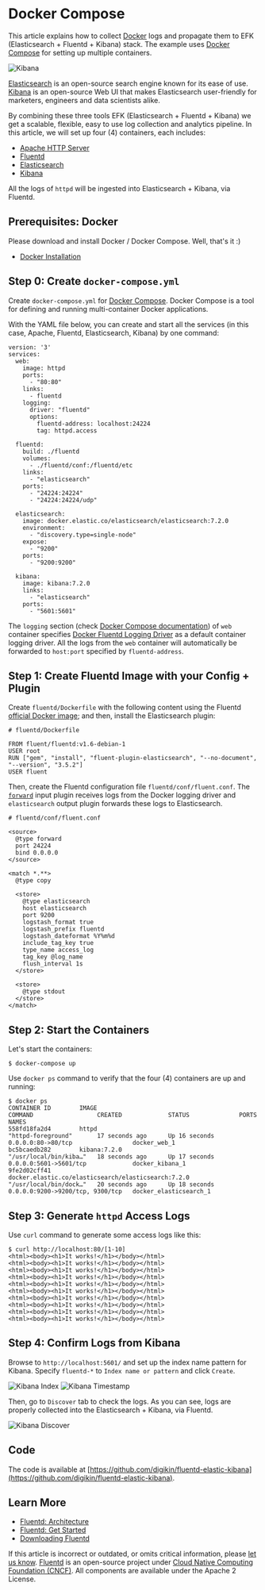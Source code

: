 # Docker Compose

This article explains how to collect [Docker](https://www.docker.com/) logs and propagate them to EFK \(Elasticsearch + Fluentd + Kibana\) stack. The example uses [Docker Compose](https://docs.docker.com/compose/) for setting up multiple containers.

![Kibana](../.gitbook/assets/7.2_kibana-homepage.png)

[Elasticsearch](https://www.elastic.co/products/elasticsearch) is an open-source search engine known for its ease of use. [Kibana](https://www.elastic.co/products/kibana) is an open-source Web UI that makes Elasticsearch user-friendly for marketers, engineers and data scientists alike.

By combining these three tools EFK \(Elasticsearch + Fluentd + Kibana\) we get a scalable, flexible, easy to use log collection and analytics pipeline. In this article, we will set up four \(4\) containers, each includes:

* [Apache HTTP Server](https://hub.docker.com/_/httpd/)
* [Fluentd](https://hub.docker.com/r/fluent/fluentd/)
* [Elasticsearch](https://hub.docker.com/_/elasticsearch/)
* [Kibana](https://hub.docker.com/_/kibana/)

All the logs of `httpd` will be ingested into Elasticsearch + Kibana, via Fluentd.

## Prerequisites: Docker

Please download and install Docker / Docker Compose. Well, that's it :\)

* [Docker Installation](https://docs.docker.com/engine/installation/)

## Step 0: Create `docker-compose.yml`

Create `docker-compose.yml` for [Docker Compose](https://docs.docker.com/compose/overview/). Docker Compose is a tool for defining and running multi-container Docker applications.

With the YAML file below, you can create and start all the services \(in this case, Apache, Fluentd, Elasticsearch, Kibana\) by one command:

```text
version: '3'
services:
  web:
    image: httpd
    ports:
      - "80:80"
    links:
      - fluentd
    logging:
      driver: "fluentd"
      options:
        fluentd-address: localhost:24224
        tag: httpd.access

  fluentd:
    build: ./fluentd
    volumes:
      - ./fluentd/conf:/fluentd/etc
    links:
      - "elasticsearch"
    ports:
      - "24224:24224"
      - "24224:24224/udp"

  elasticsearch:
    image: docker.elastic.co/elasticsearch/elasticsearch:7.2.0
    environment:
      - "discovery.type=single-node"
    expose:
      - "9200"
    ports:
      - "9200:9200"

  kibana:
    image: kibana:7.2.0
    links:
      - "elasticsearch"
    ports:
      - "5601:5601"
```

The `logging` section \(check [Docker Compose documentation](https://docs.docker.com/compose/compose-file/#/logging)\) of `web` container specifies [Docker Fluentd Logging Driver](https://docs.docker.com/engine/admin/logging/fluentd/) as a default container logging driver. All the logs from the `web` container will automatically be forwarded to `host:port` specified by `fluentd-address`.

## Step 1: Create Fluentd Image with your Config + Plugin

Create `fluentd/Dockerfile` with the following content using the Fluentd [official Docker image](https://hub.docker.com/r/fluent/fluentd/); and then, install the Elasticsearch plugin:

```text
# fluentd/Dockerfile

FROM fluent/fluentd:v1.6-debian-1
USER root
RUN ["gem", "install", "fluent-plugin-elasticsearch", "--no-document", "--version", "3.5.2"]
USER fluent
```

Then, create the Fluentd configuration file `fluentd/conf/fluent.conf`. The [`forward`](../input/forward.md) input plugin receives logs from the Docker logging driver and `elasticsearch` output plugin forwards these logs to Elasticsearch.

```text
# fluentd/conf/fluent.conf

<source>
  @type forward
  port 24224
  bind 0.0.0.0
</source>

<match *.**>
  @type copy

  <store>
    @type elasticsearch
    host elasticsearch
    port 9200
    logstash_format true
    logstash_prefix fluentd
    logstash_dateformat %Y%m%d
    include_tag_key true
    type_name access_log
    tag_key @log_name
    flush_interval 1s
  </store>

  <store>
    @type stdout
  </store>
</match>
```

## Step 2: Start the Containers

Let's start the containers:

```text
$ docker-compose up
```

Use `docker ps` command to verify that the four \(4\) containers are up and running:

```text
$ docker ps
CONTAINER ID        IMAGE                                                 COMMAND                  CREATED             STATUS              PORTS                              NAMES
558fd18fa2d4        httpd                                                 "httpd-foreground"       17 seconds ago      Up 16 seconds       0.0.0.0:80->80/tcp                 docker_web_1
bc5bcaedb282        kibana:7.2.0                                          "/usr/local/bin/kiba…"   18 seconds ago      Up 17 seconds       0.0.0.0:5601->5601/tcp             docker_kibana_1
9fe2d02cff41        docker.elastic.co/elasticsearch/elasticsearch:7.2.0   "/usr/local/bin/dock…"   20 seconds ago      Up 18 seconds       0.0.0.0:9200->9200/tcp, 9300/tcp   docker_elasticsearch_1
```

## Step 3: Generate `httpd` Access Logs

Use `curl` command to generate some access logs like this:

```text
$ curl http://localhost:80/[1-10]
<html><body><h1>It works!</h1></body></html>
<html><body><h1>It works!</h1></body></html>
<html><body><h1>It works!</h1></body></html>
<html><body><h1>It works!</h1></body></html>
<html><body><h1>It works!</h1></body></html>
<html><body><h1>It works!</h1></body></html>
<html><body><h1>It works!</h1></body></html>
<html><body><h1>It works!</h1></body></html>
<html><body><h1>It works!</h1></body></html>
<html><body><h1>It works!</h1></body></html>
```

## Step 4: Confirm Logs from Kibana

Browse to `http://localhost:5601/` and set up the index name pattern for Kibana. Specify `fluentd-*` to `Index name or pattern` and click `Create`.

![Kibana Index](../.gitbook/assets/7.2_efk-kibana-index.png) ![Kibana Timestamp](../.gitbook/assets/7.2_efk-kibana-timestamp.png)

Then, go to `Discover` tab to check the logs. As you can see, logs are properly collected into the Elasticsearch + Kibana, via Fluentd.

![Kibana Discover](../.gitbook/assets/7.2_efk-kibana-discover.png)

## Code

The code is available at [https://github.com/digikin/fluentd-elastic-kibana](https://github.com/digikin/fluentd-elastic-kibana).

## Learn More

* [Fluentd: Architecture](https://www.fluentd.org/architecture)
* [Fluentd: Get Started](../quickstart/)
* [Downloading Fluentd](http://www.fluentd.org/download)

If this article is incorrect or outdated, or omits critical information, please [let us know](https://github.com/fluent/fluentd-docs-gitbook/issues?state=open). [Fluentd](http://www.fluentd.org/) is an open-source project under [Cloud Native Computing Foundation \(CNCF\)](https://cncf.io/). All components are available under the Apache 2 License.

